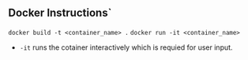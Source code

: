
## Docker Instructions`
`docker build -t <container_name> .`
`docker run -it <container_name>`
- `-it` runs the cotainer interactively which is requied for user input.

